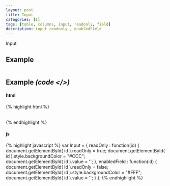 ```yaml
---
layout: post
title: Input
categories: [I]
tags: [table, columns, input, readonly, field]
description: input readonly , enabledField   
---
```


Input

## Example

<table id="table" class="table" >
  
</table>



<script>

</script>

## Example <i>(code </>)</i>

#### html

{% highlight html %}
<table id="table" class="table" >

</table>

{% endhighlight %}

#### js

{% highlight javascript %}
var Input = {
	readOnly : function(id) {
		document.getElementById( id ).readOnly = true;
		document.getElementById( id ).style.backgroundColor = "#CCC";		
		document.getElementById( id ).value = '';
	},
	enabledField : function(id) {
		document.getElementById( id ).readOnly = false;
		document.getElementById( id ).style.backgroundColor = "#FFF";		
		document.getElementById( id ).value = '';
	}
};
{% endhighlight %}

